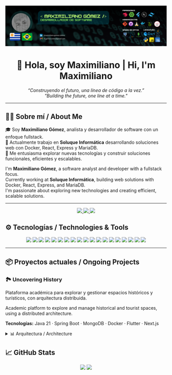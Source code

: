 <div align="center">

![](/portada_de_github.png)
  
</div>
<h1 align="center">👋 Hola, soy Maximiliano | Hi, I'm Maximiliano</h1>

<p align="center">
  <em>
    “Construyendo el futuro, una línea de código a la vez.”
    <br/>
    "Building the future, one line at a time."
  </em>
</p>

---

## 🧑‍💻 Sobre mí / About Me

🎓 Soy **Maximiliano Gómez**, analista y desarrollador de software con un enfoque fullstack.  
💼 Actualmente trabajo en **Soluque Informática** desarrollando soluciones web con Docker, React, Express y MariaDB.  
🚀 Me entusiasma explorar nuevas tecnologías y construir soluciones funcionales, eficientes y escalables.  

I'm **Maximiliano Gómez**, a software analyst and developer with a fullstack focus.  
Currently working at **Soluque Informática**, building web solutions with Docker, React, Express, and MariaDB.  
I'm passionate about exploring new technologies and creating efficient, scalable solutions.

---

<p align="center"> 
  <a href="mailto:m.gomezcoitino@gmail.com"> 
    <img src="https://img.shields.io/badge/Email-D14836?style=flat&logo=gmail&logoColor=white" /> 
    </a> 
  <a href="https://www.linkedin.com/in/maximiliano-gomez-coitino/"> 
    <img src="https://img.shields.io/badge/LinkedIn-0A66C2?style=flat&logo=linkedin&logoColor=white" /> 
  </a> 
  <a href="https://github.com/MaxGoxt"> 
    <img src="https://img.shields.io/badge/GitHub-181717?style=flat&logo=github&logoColor=white" /> 
  </a> 
</p>


## ⚙️ Tecnologías / Technologies & Tools

<p align="center">
  <img src="https://img.shields.io/badge/Linux-FCC624?style=flat&logo=linux&logoColor=black" />
  <img src="https://img.shields.io/badge/Docker-2496ED?style=flat&logo=docker&logoColor=white" />
  <img src="https://img.shields.io/badge/React-61DAFB?style=flat&logo=react&logoColor=black" />
  <img src="https://img.shields.io/badge/Next.js-000000?style=flat&logo=next.js&logoColor=white" />
  <img src="https://img.shields.io/badge/Express-000000?style=flat&logo=express&logoColor=white" />
  <img src="https://img.shields.io/badge/Node.js-339933?style=flat&logo=node.js&logoColor=white" />
  <img src="https://img.shields.io/badge/NestJS-E0234E?style=flat&logo=nestjs&logoColor=white" />
  <img src="https://img.shields.io/badge/TypeScript-3178C6?style=flat&logo=typescript&logoColor=white" />
  <img src="https://img.shields.io/badge/Java-007396?style=flat&logo=java&logoColor=white" />
  <img src="https://img.shields.io/badge/Spring Boot-6DB33F?style=flat&logo=springboot&logoColor=white" />
  <img src="https://img.shields.io/badge/Python-3776AB?style=flat&logo=python&logoColor=white" />
  <img src="https://img.shields.io/badge/Flask-000000?style=flat&logo=flask&logoColor=white" />
  <img src="https://img.shields.io/badge/Flutter-02569B?style=flat&logo=flutter&logoColor=white" />
  <img src="https://img.shields.io/badge/Tailwind-38B2AC?style=flat&logo=tailwind-css&logoColor=white" />
  <img src="https://img.shields.io/badge/MongoDB-47A248?style=flat&logo=mongodb&logoColor=white" />
  <img src="https://img.shields.io/badge/PostgreSQL-336791?style=flat&logo=postgresql&logoColor=white" />
  <img src="https://img.shields.io/badge/MySQL-4479A1?style=flat&logo=mysql&logoColor=white" />
  <img src="https://img.shields.io/badge/Prisma-2D3748?style=flat&logo=prisma&logoColor=white" />
  <img src="https://img.shields.io/badge/Firebase-FFCA28?style=flat&logo=firebase&logoColor=black" />
</p>

---

## 📦 Proyectos actuales / Ongoing Projects

### 🏞️ Uncovering History

Plataforma académica para explorar y gestionar espacios históricos y turísticos, con arquitectura distribuida.

Academic platform to explore and manage historical and tourist spaces, using a distributed architecture.

**Tecnologías:** Java 21 · Spring Boot · MongoDB · Docker · Flutter · Next.js

<details>
<summary>📊 Arquitectura / Architecture</summary>

```mermaid
flowchart LR

subgraph Backend
    DB[(🗄️ Database)]
    API{🖥️ API}
end

subgraph Frontend
    Historian[📱 Historian App]
    Tourist[📱 Tourist App]
    Admin[🌐 Admin App]
end

DB --> API
API --> DB
   
API --> Admin & Tourist & Historian
Admin & Historian & Tourist --> API
```
</details>

## 📈 GitHub Stats
<p align="center"> 
  <img src="https://github-readme-stats.vercel.app/api?username=MaxGoxt&show_icons=true&theme=github_dark&locale=es" height="160" /> 
  <img src="https://github-readme-stats.vercel.app/api/top-langs/?username=MaxGoxt&layout=compact&theme=github_dark&langs_count=8" height="160" /> 
</p>
